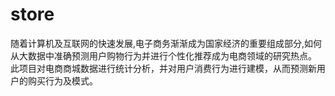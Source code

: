 # store
随着计算机及互联网的快速发展,电子商务渐渐成为国家经济的重要组成部分,如何从大数据中准确预测用户购物行为并进行个性化推荐成为电商领域的研究热点。
此项目对电商商城数据进行统计分析，并对用户消费行为进行建模，从而预测新用户的购买行为及模式。
